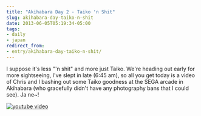```yaml
---
title: "Akihabara Day 2 - Taiko 'n Shit"
slug: akihabara-day-taiko-n-shit
date: 2013-06-05T05:19:34-05:00
tags:
- daily
- japan
redirect_from:
- entry/akihabara-day-taiko-n-shit/
---
```

I suppose it's less "'n shit" and more just Taiko. We're heading out early for more sightseeing, I've slept in late (6:45 am), so all you get today is a video of Chris and I bashing out some Taiko goodness at the SEGA arcade in Akihabara (who gracefully didn't have any photography bans that I could see). Ja ne~!

[![youtube video](https://img.youtube.com/vi/8-dHF6LBGPU/0.jpg)](https://www.youtube.com/watch?v=8-dHF6LBGPU)
